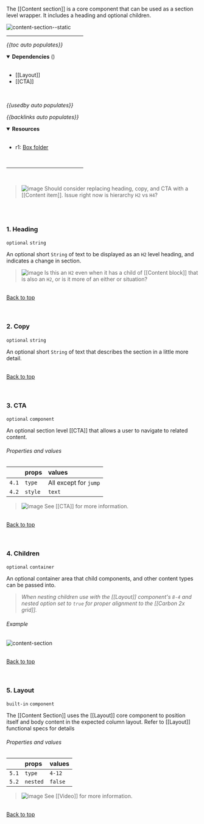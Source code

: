 <!-- category start --><!-- category end -->

The [[Content section]] is a core component that can be used as a section level wrapper. It includes a heading and optional children. 

![content-section--static](https://user-images.githubusercontent.com/3793636/121749433-45eb7800-cad0-11eb-95a0-0cbe868e6489.png)

<hr width="40%" />

<!-- toc start open="true" -->
*{{toc auto populates}}*
<!-- toc end -->

<details open="true">
  <summary><strong>Dependencies</strong> (<!-- dependencyCount start --><!-- dependencyCount end -->)</summary><br />

- [[Layout]]
- [[CTA]]

<br />
</details>

<!-- usedby start -->
*{{usedby auto populates}}*
<!-- usedby end -->

<!-- backlinks start -->
*{{backlinks auto populates}}*
<!-- backlinks end -->

<a name="resources"></a>
<details open="true">
  <summary><strong>Resources</strong></summary><br />

- r1: [Box folder](https://ibm.ent.box.com/folder/101351204820)

<br />
</details>

<hr width="40%" />

<br />


> ![image](https://user-images.githubusercontent.com/3793636/117874180-493bdb80-b266-11eb-8945-dde0d95431d6.png) Should consider replacing heading, copy, and CTA with a [[Content item]]. Issue right now is hierarchy `H2` vs `H4`?

<br />

<br />


### 1. Heading

`optional` `string`

An optional short `String` of text to be displayed as an `H2` level heading, and indicates a change in section.

> ![image](https://user-images.githubusercontent.com/3793636/117874180-493bdb80-b266-11eb-8945-dde0d95431d6.png) Is this an `H2` even when it has a child of [[Content block]] that is also an `H2`, or is it more of an either or situation?

<br />[Back to top](#wiki-wrapper)<br /><br /><br />


### 2. Copy

`optional` `string`

An optional short `String` of text that describes the section in a little more detail.

<br />[Back to top](#wiki-wrapper)<br /><br /><br />


### 3. CTA 

`optional` `component`

An optional section level [[CTA]] that allows a user to navigate to related content.

###### Properties and values

|        | props      | values       |
|:-------|:-----------|:-------------|
| `4.1`  | `type`     | All except for `jump`    |
| `4.2`  | `style`    | `text`       |


> ![image](https://user-images.githubusercontent.com/3793636/117873919-f6faba80-b265-11eb-81a5-039bdcd822e8.png)  See [[CTA]] for more information.


<br />[Back to top](#wiki-wrapper)<br /><br /><br />


### 4. Children

`optional` `container`

An optional container area that child components, and other content types can be passed into.

> *When nesting children use with the [[Layout]] component's `8-4` and nested option set to `true` for proper alignment to the [[Carbon 2x grid]].*
 
###### Example
![content-section](https://user-images.githubusercontent.com/3793636/121746387-6d8c1180-cacb-11eb-81e3-da65edd99019.gif)

<br />[Back to top](#wiki-wrapper)<br /><br /><br />


### 5. Layout

`built-in` `component`

The [[Content Section]] uses the [[Layout]] core component to position itself and body content in the expected column layout. Refer to [[Layout]] functional specs for details

###### Properties and values

|        | props     | values  |
|:-------|:----------|:--------|
| `5.1`  | `type`    | `4-12`  |
| `5.2`  | `nested`  | `false` |

> ![image](https://user-images.githubusercontent.com/3793636/117873919-f6faba80-b265-11eb-81a5-039bdcd822e8.png)  See [[Video]] for more information.

<br />[Back to top](#wiki-wrapper)<br /><br /><br />